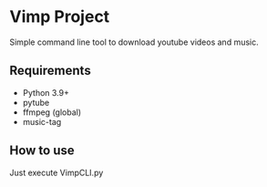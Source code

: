 # Vimp Project

Simple command line tool to download youtube videos and music.</p>

## Requirements

- Python 3.9+
- pytube
- ffmpeg (global)
- music-tag

## How to use

Just execute VimpCLI.py
